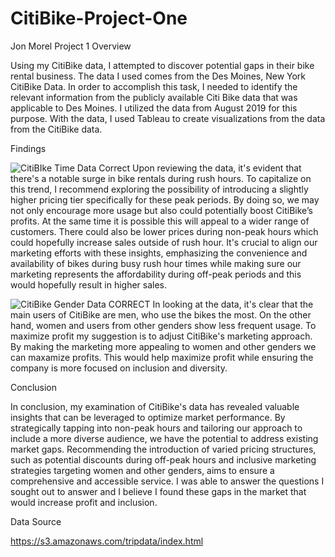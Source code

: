 # CitiBike-Project-One
Jon Morel Project 1 
Overview

Using my CitiBike data, I attempted to discover potential gaps in their bike rental business. The data I used comes from the Des Moines, New York CitiBike Data. In order to accomplish this task, I needed to identify the relevant information from the publicly available Citi Bike data that was applicable to Des Moines. I utilized the data from August 2019 for this purpose. With the data, I used Tableau to create visualizations from the data from the CitiBike data.

Findings

![CitiBIke Time Data Correct](https://github.com/morel120/CitiBike-Project-One/assets/151694307/e590f17b-8b6e-4bc1-be3e-362e06843eba)
Upon reviewing the data, it's evident that there's a notable surge in bike rentals during rush hours. To capitalize on this trend, I recommend exploring the possibility of introducing a slightly higher pricing tier specifically for these peak periods. By doing so, we may not only encourage more usage but also could potentially boost CitiBike’s profits. At the same time it is possible this will appeal to a wider range of customers. There could also be lower prices during non-peak hours which could hopefully increase sales outside of rush hour. It's crucial to align our marketing efforts with these insights, emphasizing the convenience and availability of bikes during busy rush hour times while making sure our marketing represents the affordability during off-peak periods and this would hopefully result in higher sales.


![CitiBike Gender Data CORRECT](https://github.com/morel120/CitiBike-Project-One/assets/151694307/9087ee0d-de7b-48a2-a526-a958dda46e9c)
In looking at the data, it's clear that the main users of CitiBike are men, who use the bikes the most. On the other hand, women and users from other genders show less frequent usage. To maximize profit my suggestion is to adjust CitiBike's marketing approach. By making the marketing more appealing to women and other genders we can maxamize profits. This would help maximize profit while ensuring the company is more focused on inclusion and diversity.

Conclusion

In conclusion, my examination of CitiBike's data has revealed valuable insights that can be leveraged to optimize market performance. By strategically tapping into non-peak hours and tailoring our approach to include a more diverse audience, we have the potential to address existing market gaps. Recommending the introduction of varied pricing structures, such as potential discounts during off-peak hours and inclusive marketing strategies targeting women and other genders, aims to ensure a comprehensive and accessible service. I was able to answer the questions I sought out to answer and I believe I found these gaps in the market that would increase profit and inclusion.

Data Source

https://s3.amazonaws.com/tripdata/index.html
